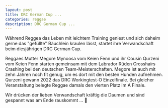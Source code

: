 ```yaml
---
layout: post
title: DRC German Cup ...
categories: reggae
description: DRC German Cup ...
---
```


Während Reggea das Leben mit leichtem Training geniest und sich daheim gerne das "gefüllte" Bäuchlein kraulen lässt, 
startet ihre Verwandschaft beim diesjährigen DRC German Cup.

Reggaes Mutter Megore Mynoosa vom Keien Fenn und ihr Cousin Qurzeni vom Keien Fenn starten gemeinsam mit dem Labrador Rüden Crosshairs Crashing 
bei den deutschen Team-Meisterschaften. 
Megore ist auch mit zehn Jahren noch fit genug, um es dort mit den besten Hunden aufnehmen. Qurzeni gewann 2022 das DRC Workingtest-O Einzelfinale. 
Bei gleicher Veranstaltung belegte Reggae damals den vierten Platz im A Finale.

Wir drücken der lieben Verwandschaft kräftig die Daumen und sind gespannt was am Ende rauskommt ... 🤗
